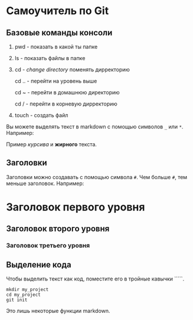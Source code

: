 # Самоучитель по Git

## Базовые команды консоли

1. pwd - показать в какой ты папке
2. ls - показать файлы в папке
3. cd - _change directory_ поменять дирректорию

    cd .. - перейти на уровень выше

    cd ~ - перейти в домашнюю директорию

    cd / - перейти в корневую дирректорию

4. touch - создать файл



Вы можете выделять текст в markdown с помощью символов `_` или `*`. Например:

Пример _курсива_ и **жирного** текста.

## Заголовки

Заголовки можно создавать с помощью символа `#`. Чем больше `#`, тем меньше заголовок. Например:

# Заголовок первого уровня
## Заголовок второго уровня
### Заголовок третьего уровня

## Выделение кода

Чтобы выделить текст как код, поместите его в тройные кавычки `````. 

```
mkdir my_project
cd my_project
git init
```
Это лишь некоторые функции markdown. 